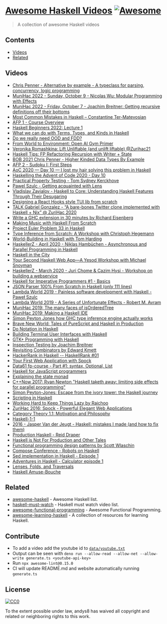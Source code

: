 # [Awesome Haskell Videos](https://andys8.github.io/awesome-haskell-videos) [![Awesome](https://awesome.re/badge.svg)](https://awesome.re)

> A collection of awesome Haskell videos

## Contents

- [Videos](#videos)
- [Related](#related)

## Videos

<!--lint disable awesome-spell-check-->
- [Chris Penner - Alternative by example - A typeclass for parsing, concurrency, logic programming](https://youtu.be/ColY2dknvJs)
- [MuniHac 2022 - Sunday, October 9 - Nicolas Wu: Modular Programming with Effects](https://youtu.be/wk3Qj15WPpk)
- [MuniHac 2022 - Friday, October 7 - Joachim Breitner: Getting recursive definitions off their bottoms](https://youtu.be/UsihVM5CxsQ)
- [Most Common Mistakes in Haskell – Constantine Ter-Matevosian](https://youtu.be/AIYGy0Rguq8)
- [AFP 1 - Course Overview](https://youtu.be/-qhbNGghVfc)
- [Haskell Beginners 2022: Lecture 1](https://youtu.be/6MsQcUprO9o)
- [What we can do with Terms, Types, and Kinds in Haskell](https://youtu.be/Nne8Ow7SF7U)
- [Do we really need OOD and FDD?](https://youtu.be/KW9U6HMKEgk)
- [From World to Environment: Open AI Gym Primer](https://youtu.be/x1PrCCy0btg)
- [Veronika Romashkina: Lift Unliftable (and unlift liftable) @Zurihac21](https://youtu.be/wJsXjsCvSPg)
- [Haskell Tips: FP Refactoring Recursion with Writer + State](https://youtu.be/zKsZOUB_s6Y)
- [BOB 2021 Chris Penner - Higher Kinded Data Types By Example](https://youtu.be/sIqZEmnFer8)
- [AFP 2 - Sudoku I: First Steps](https://youtu.be/glog9DZh8G0)
- [AoC 2020 — Day 10 — I lost my hair solving this problem in Haskell](https://youtu.be/LjrCckaHjB0)
- [Haskelling the Advent of Code 2020 - Day 10](https://youtu.be/AJgZJs-f3uk)
- [Practical Property Testing - Tom Sydney Kerckhove](https://youtu.be/IsdfoqL1k_U)
- [Pawel Szulc - Getting acquainted with Lens](https://youtu.be/LBiFYbQMAXc)
- [Vladislav Zavialov - Haskell to Core: Understanding Haskell Features Through Their Desugaring](https://youtu.be/fty9QL4aSRc)
- [Designing a React Hooks style TUI lib from scratch](https://youtu.be/xiBSb0A_3SQ)
- [TALK Gabriel Gonzalez - “A bare-bones Twitter clone implemented with Haskell + Nix” @ ZuriHac 2020](https://youtu.be/Q3qjTVcU9cg)
- [Write a GHC extension in 30 minutes by Richard Eisenberg](https://youtu.be/bhhE2DxbrJM)
- [Making Music with Haskell From Scratch](https://youtu.be/FYTZkE5BZ-0)
- [Project Euler Problem 33 in Haskell](https://youtu.be/LJLla_ZqYQU)
- [Type Inference from Scratch: A Workshop with Christoph Hegemann](https://youtu.be/frM7GhBERAs)
- [World-Building in Haskell with Tom Harding](https://youtu.be/nkIMTc1wPaI)
- [HaskellerZ - April 2020 - Niklas Hambüchen - Asynchronous and Parallel Programming in Haskell](https://youtu.be/WUDl7ciaYy8)
- [Haskell in the City](https://youtu.be/geiTNX7AYfI)
- [Your Second Haskell Web App—A Yesod Workshop with Michael Snoyman](https://youtu.be/LEdEOlLlMfM)
- [HaskellerZ - March 2020 - Juri Chome & Cazim Hysi - Workshop on building a webservice](https://youtu.be/M7NgCq_IaZY)
- [Haskell for Imperative Programmers #1 - Basics](https://youtu.be/Vgu82wiiZ90)
- [JSON Parser 100% From Scratch in Haskell (only 111 lines)](https://youtu.be/N9RUqGYuGfw)
- [Lambda World 2019 - Painless software development with Haskell - Paweł Szulc](https://youtu.be/idU7GdlfP9Q)
- [Lambda World 2019 - A Series of Unfortunate Effects - Robert M. Avram](https://youtu.be/y5jZnMImbMY)
- [MuniHac 2019: The many faces of isOrderedTree](https://youtu.be/xcm_H36v_18)
- [MuniHac 2019: Making a Haskell IDE](https://youtu.be/cijsaeWNf2E)
- [Simon Peyton Jones how GHC type inference engine actually works](https://youtu.be/x3evzO8O9e8)
- [Brave New World: Tales of PureScript and Haskell in Production](https://youtu.be/2SAQNO46V3U)
- [Do Notation in Haskell](https://youtu.be/4gJ9zsZLv0Y)
- [Building Terminal User Interfaces with Haskell](https://youtu.be/qbDQdXfcaO8)
- [GTK+ Programming with Haskell](https://youtu.be/Xfu-Mt4YDWQ)
- [Inspection Testing by Joachim Breitner](https://youtu.be/NYjk1kaYIgk)
- [Revisiting Combinators by Edward Kmett](https://youtu.be/PA1Fc7DNKtA)
- [HackerRank in Haskell -- HaskellRank #01](https://youtu.be/h_D4P-KRNKs)
- [Your First Web Application with Spock](https://youtu.be/Orm-jIIgVD0)
- [Data61 fp-course - Part #1: syntax, Optional, List](https://youtu.be/NzIZzvbplSM)
- [Haskell for JavaScript programmers](https://youtu.be/pUN3algpvMs)
- [Explaining the state monad](https://youtu.be/DaU6BAV7Z94)
- [C++Now 2017: Ryan Newton "Haskell taketh away: limiting side effects for parallel programming"](https://youtu.be/lC5UWG5N8oY)
- [Simon Peyton-Jones: Escape from the ivory tower: the Haskell journey](https://youtu.be/re96UgMk6GQ)
- [Scripting in Haskell](https://youtu.be/UVek-DEc_pQ)
- [Working Hard to Keep Things Lazy by Raichoo](https://youtu.be/cu6lRZPzjGI)
- [ZuriHac 2016: Spock - Powerful Elegant Web Applications](https://youtu.be/-b-Oz6y-n_Y)
- [Category Theory 1.1: Motivation and Philosophy](https://youtu.be/I8LbkfSSR58)
- [Haskell-1-1](https://youtu.be/N6sOMGYsvFA)
- [2016 - Jasper Van der Jeugt - Haskell: mistakes I made (and how to fix them)](https://youtu.be/S3WGPuqfBLg)
- [Production Haskell - Reid Draper](https://youtu.be/AZQLkkDXy68)
- [Haskell is Not For Production and Other Tales](https://youtu.be/mlTO510zO78)
- [Functional programming design patterns by Scott Wlaschin](https://youtu.be/E8I19uA-wGY)
- [Compose Conference - Robots on Haskell](https://youtu.be/2-JFkv9-JOQ)
- [Sed implementation in Haskell - Episode 1](https://youtu.be/0I90MTip-OQ)
- [Adventures in Haskell - Calculator episode 1](https://youtu.be/9AllRc64pVE)
- [Lenses, Folds, and Traversals](https://youtu.be/cefnmjtAolY)
- [Haskell Amuse-Bouche](https://youtu.be/b9FagOVqxmI)

## Related

- [awesome-haskell](https://github.com/krispo/awesome-haskell) - Awesome Haskell list.
- [haskell-must-watch](https://github.com/hzlmn/haskell-must-watch) - Haskell must watch video list.
- [awesome-functional-programming](https://github.com/xgrommx/awesome-functional-programming) - Awesome Functional Programming.
- [awesome-learning-haskell](https://github.com/tweag/awesome-learning-haskell) - A collection of resources for learning Haskell.


## Contribute

- To add a video add the youtube id to [`data/youtube.txt`](https://github.com/andys8/awesome-haskell-videos/blob/master/data/youtube.txt)
- Output can be seen with `deno run --allow-read --allow-net --allow-write generate.ts <youtube-api-key>`
- Run `npx awesome-lint@0.15.0`
- CI will update README.md and website automatically running `generate.ts`

## License

[![CC0](https://mirrors.creativecommons.org/presskit/buttons/88x31/svg/cc-zero.svg)](https://creativecommons.org/publicdomain/zero/1.0)

To the extent possible under law, andys8 has waived all copyright and
related or neighboring rights to this work.
